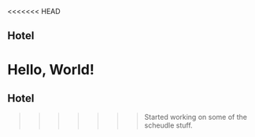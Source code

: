<<<<<<< HEAD
## Hotel

Hello, World!
=======
## Hotel
>>>>>>> Started working on some of the scheudle stuff.
